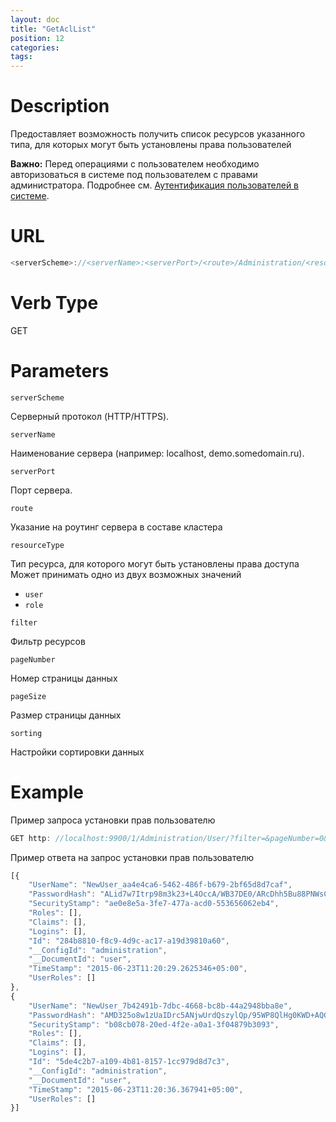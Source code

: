 ```yaml
---
layout: doc
title: "GetAclList"
position: 12
categories: 
tags:
---
```


# Description
Предоставляет возможность получить список ресурсов указанного типа, 
для которых могут быть установлены права пользователей

**Важно:** Перед операциями с пользователем необходимо авторизоваться в системе под пользователем
с правами администратора. Подробнее см. [Аутентификация пользователей в системе](../../SignInApi/SignInInternal).

# URL

```js
<serverScheme>://<serverName>:<serverPort>/<route>/Administration/<resourceType>/?filter=<filter>&pageNumber=<pageNumber>&pageSize=<pageSize>&sorting=<sorting>
```

# Verb Type

GET

# Parameters

`serverScheme`

Серверный протокол (HTTP/HTTPS).

`serverName`

Наименование сервера (например: localhost, demo.somedomain.ru).

`serverPort`

Порт сервера.

`route` 

Указание на роутинг сервера в составе кластера

`resourceType`

Тип ресурса, для которого могут быть установлены права доступа 
Может принимать одно из двух возможных значений

* `user`
* `role`

`filter`

Фильтр ресурсов

`pageNumber`

Номер страницы данных

`pageSize`

Размер страницы данных

`sorting`

Настройки сортировки данных

# Example

Пример запроса установки прав пользователю

```js
GET http: //localhost:9900/1/Administration/User/?filter=&pageNumber=0&pageSize=1000&sorting=
```

Пример ответа на запрос установки прав пользователю

```js
[{
	"UserName": "NewUser_aa4e4ca6-5462-486f-b679-2bf65d8d7caf",
	"PasswordHash": "ALid7w7Itrp98m3k23+L4OccA/WB37DE0/ARcDhh5Bu88PNWsCb2etd0w/0lNXC0Ig==",
	"SecurityStamp": "ae0e8e5a-3fe7-477a-acd0-553656062eb4",
	"Roles": [],
	"Claims": [],
	"Logins": [],
	"Id": "284b8810-f8c9-4d9c-ac17-a19d39810a60",
	"__ConfigId": "administration",
	"__DocumentId": "user",
	"TimeStamp": "2015-06-23T11:20:29.2625346+05:00",
	"UserRoles": []
},
{
	"UserName": "NewUser_7b42491b-7dbc-4668-bc8b-44a2948bba8e",
	"PasswordHash": "AMD325o8w1zUaIDrc5ANjwUrdQszylQp/95WP8QlHg0KWD+AQGayEAoenZBXSF1ITg==",
	"SecurityStamp": "b08cb078-20ed-4f2e-a0a1-3f04879b3093",
	"Roles": [],
	"Claims": [],
	"Logins": [],
	"Id": "5de4c2b7-a109-4b81-8157-1cc979d8d7c3",
	"__ConfigId": "administration",
	"__DocumentId": "user",
	"TimeStamp": "2015-06-23T11:20:36.367941+05:00",
	"UserRoles": []
}]
```

